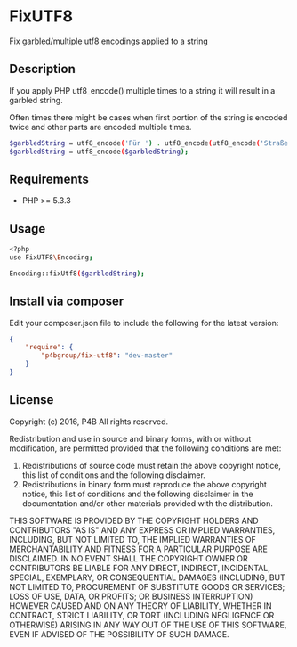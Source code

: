 # FixUTF8
Fix garbled/multiple utf8 encodings applied to a string

Description
------------

If you apply PHP utf8_encode() multiple times to a string it will result in a garbled string.

Often times there might be cases when first portion of the string is encoded twice and other parts are encoded multiple times.

```bash
$garbledString = utf8_encode('Für ') . utf8_encode(utf8_encode('Straße'));
$garbledString = utf8_encode($garbledString);
```

Requirements
------------

* PHP >= 5.3.3
    
Usage
-----

```bash
<?php
use FixUTF8\Encoding;

Encoding::fixUtf8($garbledString);
```

Install via composer
--------------------
Edit your composer.json file to include the following for the latest version:

```json
{
    "require": {
        "p4bgroup/fix-utf8": "dev-master"
    }
}
```

License
-------

Copyright (c) 2016, P4B
All rights reserved.

Redistribution and use in source and binary forms, with or without
modification, are permitted provided that the following conditions are met:

1. Redistributions of source code must retain the above copyright notice, this
   list of conditions and the following disclaimer.
2. Redistributions in binary form must reproduce the above copyright notice,
   this list of conditions and the following disclaimer in the documentation
   and/or other materials provided with the distribution.

THIS SOFTWARE IS PROVIDED BY THE COPYRIGHT HOLDERS AND CONTRIBUTORS "AS IS" AND
ANY EXPRESS OR IMPLIED WARRANTIES, INCLUDING, BUT NOT LIMITED TO, THE IMPLIED
WARRANTIES OF MERCHANTABILITY AND FITNESS FOR A PARTICULAR PURPOSE ARE
DISCLAIMED. IN NO EVENT SHALL THE COPYRIGHT OWNER OR CONTRIBUTORS BE LIABLE FOR
ANY DIRECT, INDIRECT, INCIDENTAL, SPECIAL, EXEMPLARY, OR CONSEQUENTIAL DAMAGES
(INCLUDING, BUT NOT LIMITED TO, PROCUREMENT OF SUBSTITUTE GOODS OR SERVICES;
LOSS OF USE, DATA, OR PROFITS; OR BUSINESS INTERRUPTION) HOWEVER CAUSED AND
ON ANY THEORY OF LIABILITY, WHETHER IN CONTRACT, STRICT LIABILITY, OR TORT
(INCLUDING NEGLIGENCE OR OTHERWISE) ARISING IN ANY WAY OUT OF THE USE OF THIS
SOFTWARE, EVEN IF ADVISED OF THE POSSIBILITY OF SUCH DAMAGE.
